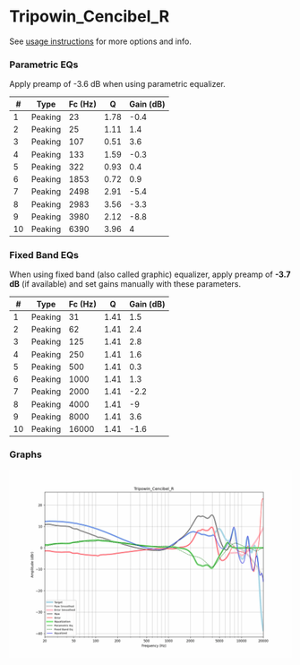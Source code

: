 # Tripowin_Cencibel_R
See [usage instructions](https://github.com/jaakkopasanen/AutoEq#usage) for more options and info.

### Parametric EQs
Apply preamp of -3.6 dB when using parametric equalizer.

|   # | Type    |   Fc (Hz) |    Q |   Gain (dB) |
|-----|---------|-----------|------|-------------|
|   1 | Peaking |        23 | 1.78 |        -0.4 |
|   2 | Peaking |        25 | 1.11 |         1.4 |
|   3 | Peaking |       107 | 0.51 |         3.6 |
|   4 | Peaking |       133 | 1.59 |        -0.3 |
|   5 | Peaking |       322 | 0.93 |         0.4 |
|   6 | Peaking |      1853 | 0.72 |         0.9 |
|   7 | Peaking |      2498 | 2.91 |        -5.4 |
|   8 | Peaking |      2983 | 3.56 |        -3.3 |
|   9 | Peaking |      3980 | 2.12 |        -8.8 |
|  10 | Peaking |      6390 | 3.96 |         4   |

### Fixed Band EQs
When using fixed band (also called graphic) equalizer, apply preamp of **-3.7 dB** (if available) and set gains manually with these parameters.

|   # | Type    |   Fc (Hz) |    Q |   Gain (dB) |
|-----|---------|-----------|------|-------------|
|   1 | Peaking |        31 | 1.41 |         1.5 |
|   2 | Peaking |        62 | 1.41 |         2.4 |
|   3 | Peaking |       125 | 1.41 |         2.8 |
|   4 | Peaking |       250 | 1.41 |         1.6 |
|   5 | Peaking |       500 | 1.41 |         0.3 |
|   6 | Peaking |      1000 | 1.41 |         1.3 |
|   7 | Peaking |      2000 | 1.41 |        -2.2 |
|   8 | Peaking |      4000 | 1.41 |        -9   |
|   9 | Peaking |      8000 | 1.41 |         3.6 |
|  10 | Peaking |     16000 | 1.41 |        -1.6 |

### Graphs
![](./Tripowin_Cencibel_R.png)
